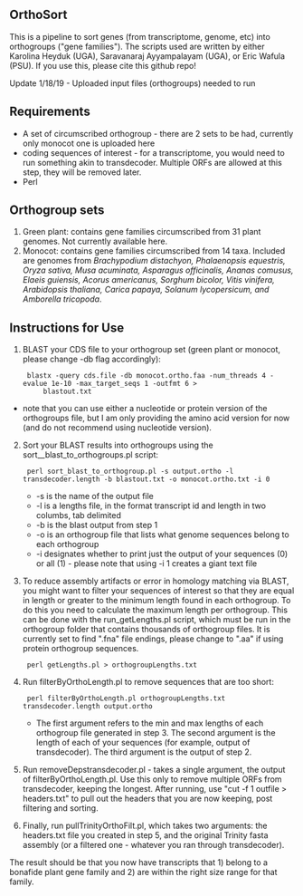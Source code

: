 OrthoSort---------This is a pipeline to sort genes (from transcriptome, genome, etc) into orthogroups ("gene families"). The scripts used are written by either Karolina Heyduk (UGA), Saravanaraj Ayyampalayam (UGA), or Eric Wafula (PSU). If you use this, please cite this github repo!Update 1/18/19 - Uploaded input files (orthogroups) needed to runRequirements------------* A set of circumscribed orthogroup - there are 2 sets to be had, currently only monocot one is uploaded here* coding sequences of interest - for a transcriptome, you would need to run something akin to transdecoder. Multiple ORFs are allowed at this step, they will be removed later. * PerlOrthogroup sets---------------1. Green plant: contains gene families circumscribed from 31 plant genomes. Not currently available here.1. Monocot: contains gene families circumscribed from 14 taxa. Included are genomes from *Brachypodium distachyon, Phalaenopsis equestris, Oryza sativa, Musa acuminata, Asparagus officinalis, Ananas comusus, Elaeis guiensis, Acorus americanus, Sorghum bicolor, Vitis vinifera, Arabidopsis thaliana, Carica papaya, Solanum lycopersicum, and Amborella tricopoda*. Instructions for Use--------------------1. BLAST your CDS file to your orthogroup set (green plant or monocot, please change -db flag accordingly):		blastx -query cds.file -db monocot.ortho.faa -num_threads 4 -evalue 1e-10 -max_target_seqs 1 -outfmt 6 >          	blastout.txt                 	  * note that you can use either a nucleotide or protein version of the orthogroups file, but I am only providing the amino acid version for now (and do not recommend using nucleotide version).2. Sort your BLAST results into orthogroups using the sort__blast_to_orthogroups.pl script:	    perl sort_blast_to_orthogroup.pl -s output.ortho -l transdecoder.length -b blastout.txt -o monocot.ortho.txt -i 0		* -s is the name of the output file	* -l is a lengths file, in the format transcript id and length in two columbs, tab delimited	* -b is the blast output from step 1	* -o is an orthogroup file that lists what genome sequences belong to each orthogroup	* -i designates whether to print just the output of your sequences (0) or all (1) - please note that using -i 1 creates a giant text file3. To reduce assembly artifacts or error in homology matching via BLAST, you might want to filter your sequences of interest so that they are equal in length or greater to the minimum length found in each orthogroup. To do this you need to calculate the maximum length per orthogroup. This can be done with the run_getLengths.pl script, which must be run in the orthogroup folder that contains thousands of orthogroup files. It is currently set to find ".fna" file endings, please change to ".aa" if using protein orthogroup sequences. 	    perl getLengths.pl > orthogroupLengths.txt4. Run filterByOrthoLength.pl to remove sequences that are too short:		    perl filterByOrthoLength.pl orthogroupLengths.txt transdecoder.length output.ortho		* The first argument refers to the min and max lengths of each orthogroup file generated in step 3. The second argument is the length of each of your sequences (for example, output of transdecoder). The third argument is the output of step 2. 5. Run removeDepstransdecoder.pl  - takes a single argument, the output of filterByOrthoLength.pl. Use this only to remove multiple ORFs from transdecoder, keeping the longest. After running, use "cut -f 1 outfile > headers.txt" to pull out the headers that you are now keeping, post filtering and sorting. 6. Finally, run pullTrinityOrthoFilt.pl, which takes two arguments: the headers.txt file you created in step 5, and the original Trinity fasta assembly (or a filtered one - whatever you ran through transdecoder). The result should be that you now have transcripts that 1) belong to a bonafide plant gene family and 2) are within the right size range for that family. 